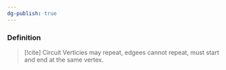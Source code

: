 ```yaml
---
dg-publish: true
---
```


### Definition
>[!cite] Circuit
>Verticies may repeat, edgees cannot repeat, must start and end at the same vertex.

